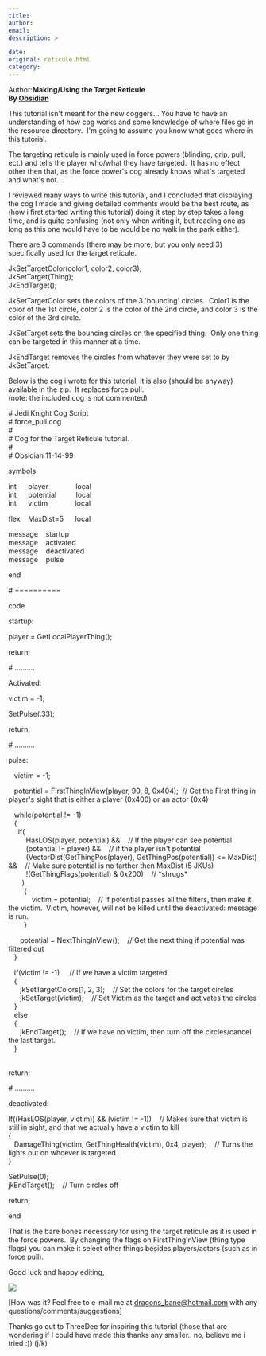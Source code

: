 ```yaml
---
title: 
author: 
email: 
description: >

date: 
original: reticule.html
category: 
---
```


Author:**Making/Using the Target Reticule**  
**By [Obsidian](mailto:Dragons_bane@hotmail.com)**  

This tutorial isn't meant for the new coggers... You have to have an
understanding of how cog works and some knowledge of where files go in
the resource directory.  I'm going to assume you know what goes where in
this tutorial.

The targeting reticule is mainly used in force powers (blinding, grip,
pull, ect.) and tells the player who/what they have targeted.  It has no
effect other then that, as the force power's cog already knows what's
targeted and what's not.

I reviewed many ways to write this tutorial, and I concluded that
displaying the cog I made and giving detailed comments would be the best
route, as (how i first started writing this tutorial) doing it step by
step takes a long time, and is quite confusing (not only when writing
it, but reading one as long as this one would have to be would be no
walk in the park either).

There are 3 commands (there may be more, but you only need 3)
specifically used for the target reticule.

JkSetTargetColor(color1, color2, color3);  
JkSetTarget(Thing);  
JkEndTarget();

JkSetTargetColor sets the colors of the 3 'bouncing' circles.  Color1 is
the color of the 1st circle, color 2 is the color of the 2nd circle, and
color 3 is the color of the 3rd circle.

JkSetTarget sets the bouncing circles on the specified thing.  Only one
thing can be targeted in this manner at a time.

JkEndTarget removes the circles from whatever they were set to by
JkSetTarget.

Below is the cog i wrote for this tutorial, it is also (should be
anyway) available in the zip.  It replaces force pull.  
(note: the included cog is not commented)

\# Jedi Knight Cog Script  
\# force\_pull.cog  
\#  
\# Cog for the Target Reticule tutorial.  
\#  
\# Obsidian 11-14-99

symbols

int      player              local  
int      potential          local  
int      victim              local

flex    MaxDist=5      local

message    startup  
message    activated  
message    deactivated  
message    pulse

end

\# ==========

code

startup:

player = GetLocalPlayerThing();

return;

\# ..........

Activated:

victim = -1;

SetPulse(.33);

return;

\# ..........

pulse:

   victim = -1;

   potential = FirstThingInView(player, 90, 8, 0x404);  // Get the First
thing in player's sight that is either a player (0x400) or an actor
(0x4)

   while(potential \!= -1)  
   {  
     if(  
         HasLOS(player, potential) &&    // If the player can see
potential  
         (potential \!= player) &&    // if the player isn't potential  
         (VectorDist(GetThingPos(player), GetThingPos(potential)) \<=
MaxDist) &&    // Make sure potential is no farther then MaxDist (5
JKUs)  
         \!(GetThingFlags(potential) & 0x200)    // \*shrugs\*  
       )  
        {  
            victim = potential;    // If potential passes all the
filters, then make it the victim.  Victim, however, will not be killed
until the deactivated: message is run.  
        }

      potential = NextThingInView();    // Get the next thing if
potential was filtered out  
   }

   if(victim \!= -1)     // If we have a victim targeted  
   {  
      jkSetTargetColors(1, 2, 3);    // Set the colors for the target
circles  
      jkSetTarget(victim);    // Set Victim as the target and activates
the circles  
   }  
   else  
   {  
      jkEndTarget();    // If we have no victim, then turn off the
circles/cancel the last target.  
   }  
 

return;

\# ..........

deactivated:

If((HasLOS(player, victim)) && (victim \!= -1))    // Makes sure that
victim is still in sight, and that we actually have a victim to kill  
{  
   DamageThing(victim, GetThingHealth(victim), 0x4, player);    // Turns
the lights out on whoever is targeted  
}

SetPulse(0);  
jkEndTarget();    // Turn circles off

return;

end  

That is the bare bones necessary for using the target reticule as it is
used in the force powers.  By changing the flags on FirstThingInView
(thing type flags) you can make it select other things besides
players/actors (such as in force pull).  

Good luck and happy editing,

![](http://www.jediknight.net/mcp/obsidian.jpg)  

\[How was it? Feel free to e-mail me at
[dragons\_bane@hotmail.com](mailto:Dragons_bane@hotmail.com) with any
questions/comments/suggestions\]

Thanks go out to ThreeDee for inspiring this tutorial (those that are
wondering if I could have made this thanks any smaller.. no, believe me
i tried :)) (j/k)
